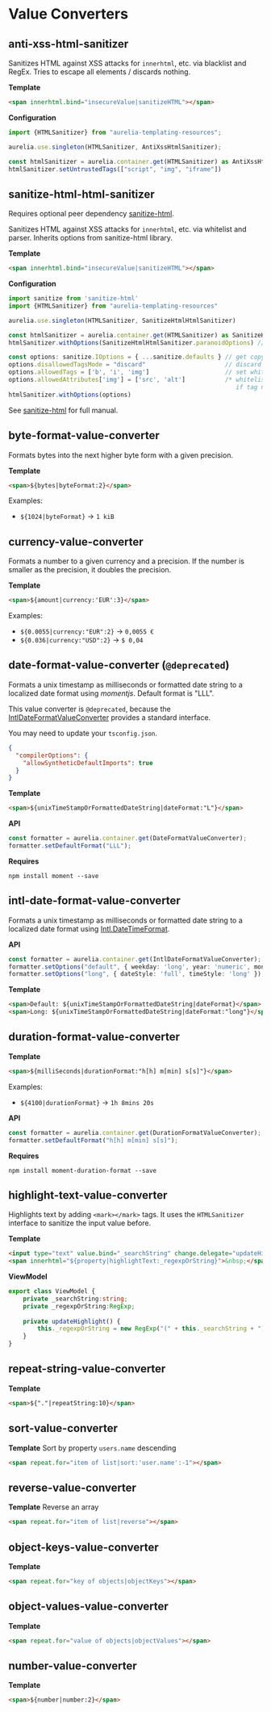 # Value Converters

## anti-xss-html-sanitizer

Sanitizes HTML against XSS attacks for `innerhtml`, etc. via blacklist and RegEx.
Tries to escape all elements / discards nothing.

**Template**
```html
<span innerhtml.bind="insecureValue|sanitizeHTML"></span>
```

**Configuration**
```typescript
import {HTMLSanitizer} from "aurelia-templating-resources";

aurelia.use.singleton(HTMLSanitizer, AntiXssHtmlSanitizer);

const htmlSanitizer = aurelia.container.get(HTMLSanitizer) as AntiXssHtmlSanitizer;
htmlSanitizer.setUntrustedTags(["script", "img", "iframe"])
```

## sanitize-html-html-sanitizer

Requires optional peer dependency [sanitize-html](https://github.com/apostrophecms/sanitize-html).

Sanitizes HTML against XSS attacks for `innerhtml`, etc. via whitelist and parser.
Inherits options from sanitize-html library.

**Template**
```html
<span innerhtml.bind="insecureValue|sanitizeHTML"></span>
```

**Configuration**
```typescript
import sanitize from 'sanitize-html'
import {HTMLSanitizer} from "aurelia-templating-resources"

aurelia.use.singleton(HTMLSanitizer, SanitizeHtmlHtmlSanitizer)

const htmlSanitizer = aurelia.container.get(HTMLSanitizer) as SanitizeHtmlHtmlSanitizer
htmlSanitizer.withOptions(SanitizeHtmlHtmlSanitizer.paranoidOptions) // shortcut to allow nothing

const options: sanitize.IOptions = { ...sanitize.defaults } // get copy of library defaults for customization
options.disallowedTagsMode = "discard"                      // discard tags (rather than escape them)
options.allowedTags = ['b', 'i', 'img']                     // set whitelist (use .concat to add to)
options.allowedAttributes['img'] = ['src', 'alt']           /* whitelist attributes of a tag (does nothing,
                                                               if tag not whitelisted) */
htmlSanitizer.withOptions(options)
```
See [sanitize-html](https://github.com/apostrophecms/sanitize-html) for full manual.

## byte-format-value-converter

Formats bytes into the next higher byte form with a given precision.

**Template**
```html
<span>${bytes|byteFormat:2}</span>
```
Examples:
* `${1024|byteFormat}` -> `1 kiB`

## currency-value-converter

Formats a number to a given currency and a precision. If the number is smaller as the precision, it doubles the precision.

**Template**
```html
<span>${amount|currency:'EUR':3}</span>
```
Examples:
* `${0.0055|currency:"EUR":2}` -> `0,0055 €`
* `${0.036|currency:"USD":2}` -> `$ 0,04`

## date-format-value-converter (`@deprecated`)

Formats a unix timestamp as milliseconds or formatted date string to a localized date format using *momentjs*.
Default format is "LLL".

This value converter is `@deprecated`, because the [IntlDateFormatValueConverter](#intl-date-format-value-converter) provides a standard interface.

You may need to update your `tsconfig.json`.
```json
{
  "compilerOptions": {
    "allowSyntheticDefaultImports": true
  }
}
```

**Template**
```html
<span>${unixTimeStampOrFormattedDateString|dateFormat:"L"}</span>
```

**API**
```typescript
const formatter = aurelia.container.get(DateFormatValueConverter);
formatter.setDefaultFormat("LLL");
```

**Requires**
```shell
npm install moment --save
```

## intl-date-format-value-converter
Formats a unix timestamp as milliseconds or formatted date string to a localized date format using [Intl.DateTimeFormat](https://developer.mozilla.org/de/docs/Web/JavaScript/Reference/Global_Objects/Intl/DateTimeFormat).

**API**
```typescript
const formatter = aurelia.container.get(IntlDateFormatValueConverter);
formatter.setOptions("default", { weekday: 'long', year: 'numeric', month: 'long', day: 'numeric' });
formatter.setOptions("long", { dateStyle: 'full', timeStyle: 'long' });
```

**Template**
```html
<span>Default: ${unixTimeStampOrFormattedDateString|dateFormat}</span>
<span>Long: ${unixTimeStampOrFormattedDateString|dateFormat:"long"}</span>
```

## duration-format-value-converter

**Template**
```html
<span>${milliSeconds|durationFormat:"h[h] m[min] s[s]"}</span>
```
Examples:
* `${4100|durationFormat}` -> `1h 8mins 20s`

**API**
```typescript
const formatter = aurelia.container.get(DurationFormatValueConverter);
formatter.setDefaultFormat("h[h] m[min] s[s]");
```

**Requires**
```shell
npm install moment-duration-format --save
```

## highlight-text-value-converter

Highlights text by adding `<mark></mark>` tags. It uses the `HTMLSanitizer` interface to sanitize the input value before.

**Template**
```html
<input type="text" value.bind="_searchString" change.delegate="updateHighlight()"/>
<span innerhtml="${property|highlightText:_regexpOrString}">&nbsp;</span>
```

**ViewModel**
```typescript
export class ViewModel {
    private _searchString:string;
    private _regexpOrString:RegExp;
    
    private updateHighlight() {
        this._regexpOrString = new RegExp("(" + this._searchString + ")", "ig");
    }
}
```

## repeat-string-value-converter
**Template**
```html
<span>${"."|repeatString:10}</span>
```

## sort-value-converter
**Template**
Sort by property `users.name` descending
```html
<span repeat.for="item of list|sort:'user.name':-1"></span>
```

## reverse-value-converter
**Template**
Reverse an array
```html
<span repeat.for="item of list|reverse"></span>
```

## object-keys-value-converter
**Template**
```html
<span repeat.for="key of objects|objectKeys"></span>
```

## object-values-value-converter
**Template**
```html
<span repeat.for="value of objects|objectValues"></span>
```

## number-value-converter
**Template**
```html
<span>${number|number:2}</span>
```

